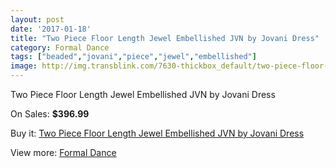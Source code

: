 ```yaml
---
layout: post
date: '2017-01-18'
title: "Two Piece Floor Length Jewel Embellished JVN by Jovani Dress"
category: Formal Dance
tags: ["beaded","jovani","piece","jewel","embellished"]
image: http://img.transblink.com/7630-thickbox_default/two-piece-floor-length-jewel-embellished-jvn-by-jovani-dress.jpg
---
```

Two Piece Floor Length Jewel Embellished JVN by Jovani Dress

On Sales: **$396.99**
<a href="https://www.transblink.com/en/formal-dance/2469-two-piece-floor-length-jewel-embellished-jvn-by-jovani-dress.html"><amp-img layout="responsive" width="600" height="600" src="//img.transblink.com/7630-thickbox_default/two-piece-floor-length-jewel-embellished-jvn-by-jovani-dress.jpg" alt="Two Piece Floor Length Jewel Embellished JVN by Jovani Dress 0" /></a>
<a href="https://www.transblink.com/en/formal-dance/2469-two-piece-floor-length-jewel-embellished-jvn-by-jovani-dress.html"><amp-img layout="responsive" width="600" height="600" src="//img.transblink.com/7632-thickbox_default/two-piece-floor-length-jewel-embellished-jvn-by-jovani-dress.jpg" alt="Two Piece Floor Length Jewel Embellished JVN by Jovani Dress 1" /></a>
<a href="https://www.transblink.com/en/formal-dance/2469-two-piece-floor-length-jewel-embellished-jvn-by-jovani-dress.html"><amp-img layout="responsive" width="600" height="600" src="//img.transblink.com/7631-thickbox_default/two-piece-floor-length-jewel-embellished-jvn-by-jovani-dress.jpg" alt="Two Piece Floor Length Jewel Embellished JVN by Jovani Dress 2" /></a>

Buy it: [Two Piece Floor Length Jewel Embellished JVN by Jovani Dress](https://www.transblink.com/en/formal-dance/2469-two-piece-floor-length-jewel-embellished-jvn-by-jovani-dress.html "Two Piece Floor Length Jewel Embellished JVN by Jovani Dress")

View more: [Formal Dance](https://www.transblink.com/en/6-formal-dance "Formal Dance")